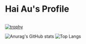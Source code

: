 # Hai Au's Profile

<p align="center">
<img alt = "" src ="https://komarev.com/ghpvc/?username=HaiAu2501">
</p>

[![trophy](https://github-profile-trophy.vercel.app/?username=HaiAu2501)](https://github.com/ryo-ma/github-profile-trophy)

![Anurag's GitHub stats](https://github-readme-stats.vercel.app/api?username=HaiAu2501&show_icons=true&hide_rank=False)
![Top Langs](https://github-readme-stats.vercel.app/api/top-langs/?username=HaiAu2501&layout=compact)
